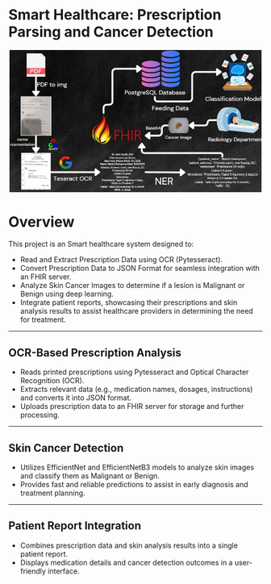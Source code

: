 # Smart Healthcare: Prescription Parsing and Cancer Detection

<p align="center">
<img src="Project_Cycle of Smart Healthcare to Analyze Prescriptions and Predictions on Skin Cancer Images.jpeg?raw=true" alt="Smart Healthcare" width="500">
</p>

# Overview
This project is an Smart healthcare system designed to:

- Read and Extract Prescription Data using OCR (Pytesseract).
- Convert Prescription Data to JSON Format for seamless integration with an FHIR server.
- Analyze Skin Cancer Images to determine if a lesion is Malignant or Benign using deep learning.
- Integrate patient reports, showcasing their prescriptions and skin analysis results to assist healthcare providers in determining the need for treatment.

-----------------------------------------------------------------------------
<h2>OCR-Based Prescription Analysis</h2>

- Reads printed prescriptions using Pytesseract and Optical Character Recognition (OCR).
- Extracts relevant data (e.g., medication names, dosages, instructions) and converts it into JSON format.
- Uploads prescription data to an FHIR server for storage and further processing.

----------------------------------------------------------------------------
<h2>Skin Cancer Detection</h2>

- Utilizes EfficientNet and EfficientNetB3 models to analyze skin images and classify them as Malignant or Benign.
- Provides fast and reliable predictions to assist in early diagnosis and treatment planning.

----------------------------------------------------------------------------
<h2>Patient Report Integration</h2>

- Combines prescription data and skin analysis results into a single patient report.
- Displays medication details and cancer detection outcomes in a user-friendly interface.

